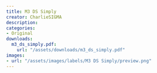 ```yaml
---
title: M3 DS Simply
creator: CharlieSIGMA
description:
categories:
- Original
downloads:
  m3_ds_simply.pdf:
    url: "/assets/downloads/m3_ds_simply.pdf"
images:
- url: "/assets/images/labels/M3 DS Simply/preview.png"
---
```

